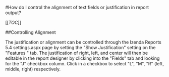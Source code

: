 #How do I control the alignment of text fields or justification in report output?

[[_TOC_]]

##Controlling Alignment

The justification or alignment can be controlled through the Izenda Reports 5.4  settings.aspx page by setting the "Show Justification" setting on the "Features " tab.   The justification of right, left, and center will then be editable in the report designer by clicking into the "Fields" tab and looking for the "J" checkbox column. Click in a checkbox to select "L", "M", "R" (left, middle, right) respectively.